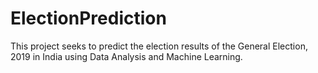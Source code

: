 # ElectionPrediction
This project seeks to predict the election results of the General Election, 2019 in India using Data Analysis and Machine Learning.
